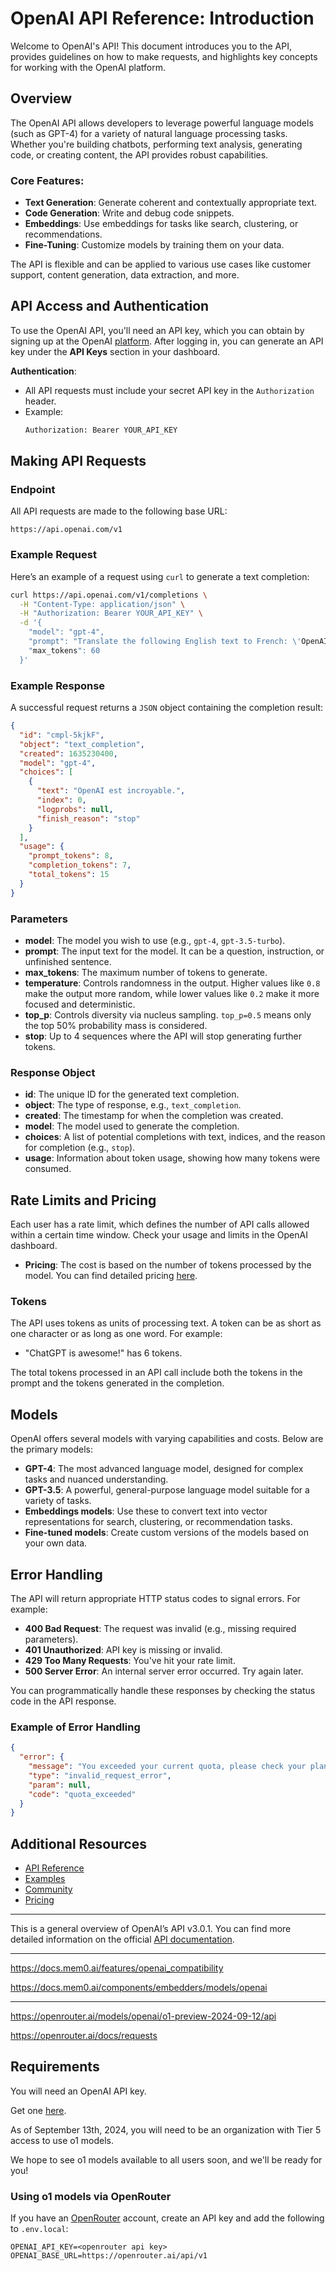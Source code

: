 # OpenAI API Reference: Introduction

Welcome to OpenAI's API! This document introduces you to the API, provides guidelines on how to make requests, and highlights key concepts for working with the OpenAI platform.

## Overview

The OpenAI API allows developers to leverage powerful language models (such as GPT-4) for a variety of natural language processing tasks. Whether you're building chatbots, performing text analysis, generating code, or creating content, the API provides robust capabilities.

### Core Features:

- **Text Generation**: Generate coherent and contextually appropriate text.
- **Code Generation**: Write and debug code snippets.
- **Embeddings**: Use embeddings for tasks like search, clustering, or recommendations.
- **Fine-Tuning**: Customize models by training them on your data.

The API is flexible and can be applied to various use cases like customer support, content generation, data extraction, and more.

## API Access and Authentication

To use the OpenAI API, you'll need an API key, which you can obtain by signing up at the OpenAI [platform](https://platform.openai.com/). After logging in, you can generate an API key under the **API Keys** section in your dashboard.

**Authentication**:
- All API requests must include your secret API key in the `Authorization` header.
- Example:
  ```bash
  Authorization: Bearer YOUR_API_KEY
  ```

## Making API Requests

### Endpoint

All API requests are made to the following base URL:
```
https://api.openai.com/v1
```

### Example Request

Here’s an example of a request using `curl` to generate a text completion:
```bash
curl https://api.openai.com/v1/completions \
  -H "Content-Type: application/json" \
  -H "Authorization: Bearer YOUR_API_KEY" \
  -d '{
    "model": "gpt-4",
    "prompt": "Translate the following English text to French: \'OpenAI is amazing.\'",
    "max_tokens": 60
  }'
```

### Example Response

A successful request returns a `JSON` object containing the completion result:
```json
{
  "id": "cmpl-5kjkF",
  "object": "text_completion",
  "created": 1635230400,
  "model": "gpt-4",
  "choices": [
    {
      "text": "OpenAI est incroyable.",
      "index": 0,
      "logprobs": null,
      "finish_reason": "stop"
    }
  ],
  "usage": {
    "prompt_tokens": 8,
    "completion_tokens": 7,
    "total_tokens": 15
  }
}
```

### Parameters

- **model**: The model you wish to use (e.g., `gpt-4`, `gpt-3.5-turbo`).
- **prompt**: The input text for the model. It can be a question, instruction, or unfinished sentence.
- **max_tokens**: The maximum number of tokens to generate.
- **temperature**: Controls randomness in the output. Higher values like `0.8` make the output more random, while lower values like `0.2` make it more focused and deterministic.
- **top_p**: Controls diversity via nucleus sampling. `top_p=0.5` means only the top 50% probability mass is considered.
- **stop**: Up to 4 sequences where the API will stop generating further tokens.

### Response Object

- **id**: The unique ID for the generated text completion.
- **object**: The type of response, e.g., `text_completion`.
- **created**: The timestamp for when the completion was created.
- **model**: The model used to generate the completion.
- **choices**: A list of potential completions with text, indices, and the reason for completion (e.g., `stop`).
- **usage**: Information about token usage, showing how many tokens were consumed.

## Rate Limits and Pricing

Each user has a rate limit, which defines the number of API calls allowed within a certain time window. Check your usage and limits in the OpenAI dashboard.

- **Pricing**: The cost is based on the number of tokens processed by the model. You can find detailed pricing [here](https://platform.openai.com/pricing).

### Tokens

The API uses tokens as units of processing text. A token can be as short as one character or as long as one word. For example:
- "ChatGPT is awesome!" has 6 tokens.

The total tokens processed in an API call include both the tokens in the prompt and the tokens generated in the completion.

## Models

OpenAI offers several models with varying capabilities and costs. Below are the primary models:

- **GPT-4**: The most advanced language model, designed for complex tasks and nuanced understanding.
- **GPT-3.5**: A powerful, general-purpose language model suitable for a variety of tasks.
- **Embeddings models**: Use these to convert text into vector representations for search, clustering, or recommendation tasks.
- **Fine-tuned models**: Create custom versions of the models based on your own data.

## Error Handling

The API will return appropriate HTTP status codes to signal errors. For example:

- **400 Bad Request**: The request was invalid (e.g., missing required parameters).
- **401 Unauthorized**: API key is missing or invalid.
- **429 Too Many Requests**: You've hit your rate limit.
- **500 Server Error**: An internal server error occurred. Try again later.

You can programmatically handle these responses by checking the status code in the API response.

### Example of Error Handling

```json
{
  "error": {
    "message": "You exceeded your current quota, please check your plan and billing details.",
    "type": "invalid_request_error",
    "param": null,
    "code": "quota_exceeded"
  }
}
```

## Additional Resources

- [API Reference](https://platform.openai.com/docs/api-reference)
- [Examples](https://platform.openai.com/examples)
- [Community](https://community.openai.com/)
- [Pricing](https://platform.openai.com/pricing)
  
---

This is a general overview of OpenAI’s API v3.0.1. You can find more detailed information on the official [API documentation](https://platform.openai.com/docs/api-reference).

---

https://docs.mem0.ai/features/openai_compatibility

https://docs.mem0.ai/components/embedders/models/openai

---

https://openrouter.ai/models/openai/o1-preview-2024-09-12/api

https://openrouter.ai/docs/requests 

## Requirements

You will need an OpenAI API key.

Get one [here](https://platform.openai.com/api-keys).

As of September 13th, 2024, you will need to be an organization with Tier 5 access to use o1 models.

We hope to see o1 models available to all users soon, and we'll be ready for you!

### Using o1 models via OpenRouter

If you have an [OpenRouter](https://openrouter.ai/) account, create an API key and add the following to `.env.local`:

```
OPENAI_API_KEY=<openrouter api key>
OPENAI_BASE_URL=https://openrouter.ai/api/v1
```
